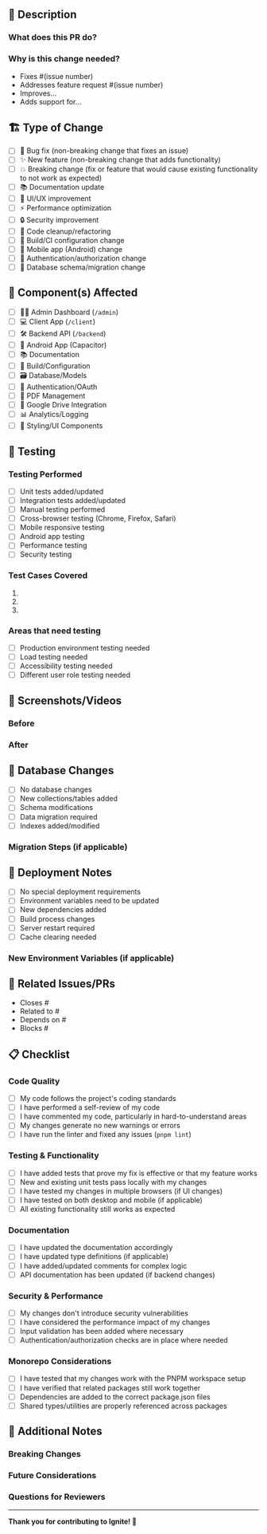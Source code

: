 <!-- 
Thank you for contributing to Ignite! 🚀
Please fill out this template to help us review your changes effectively.
-->

## 📝 Description

<!-- Provide a clear and concise description of your changes -->

### What does this PR do?
<!-- Briefly explain what this PR accomplishes -->

### Why is this change needed?
<!-- Explain the motivation behind this change -->
- Fixes #(issue number)
- Addresses feature request #(issue number)
- Improves...
- Adds support for...

## 🏗️ Type of Change

<!-- Mark the type of change this PR represents -->
- [ ] 🐛 Bug fix (non-breaking change that fixes an issue)
- [ ] ✨ New feature (non-breaking change that adds functionality)
- [ ] 💥 Breaking change (fix or feature that would cause existing functionality to not work as expected)
- [ ] 📚 Documentation update
- [ ] 🎨 UI/UX improvement
- [ ] ⚡ Performance optimization
- [ ] 🔒 Security improvement
- [ ] 🧹 Code cleanup/refactoring
- [ ] 🔧 Build/CI configuration change
- [ ] 📱 Mobile app (Android) change
- [ ] 🔐 Authentication/authorization change
- [ ] 💾 Database schema/migration change

## 🎯 Component(s) Affected

<!-- Check all components that are modified in this PR -->
- [ ] 👨‍💼 Admin Dashboard (`/admin`)
- [ ] 💻 Client App (`/client`)
- [ ] 🛠️ Backend API (`/backend`)
- [ ] 📱 Android App (Capacitor)
- [ ] 📚 Documentation
- [ ] 🔧 Build/Configuration
- [ ] 🗃️ Database/Models
- [ ] 🔐 Authentication/OAuth
- [ ] 📄 PDF Management
- [ ] 🔄 Google Drive Integration
- [ ] 📊 Analytics/Logging
- [ ] 🎨 Styling/UI Components

## 🧪 Testing

### Testing Performed
<!-- Describe the testing you've done -->
- [ ] Unit tests added/updated
- [ ] Integration tests added/updated
- [ ] Manual testing performed
- [ ] Cross-browser testing (Chrome, Firefox, Safari)
- [ ] Mobile responsive testing
- [ ] Android app testing
- [ ] Performance testing
- [ ] Security testing

### Test Cases Covered
<!-- List specific test scenarios you've verified -->
1. 
2. 
3. 

### Areas that need testing
<!-- If there are areas you couldn't test, mention them -->
- [ ] Production environment testing needed
- [ ] Load testing needed
- [ ] Accessibility testing needed
- [ ] Different user role testing needed

## 📸 Screenshots/Videos

<!-- If your changes affect the UI, please include screenshots or videos -->

### Before
<!-- Screenshots showing the old behavior -->

### After
<!-- Screenshots showing the new behavior -->

## 🔄 Database Changes

<!-- If this PR includes database changes, please describe them -->
- [ ] No database changes
- [ ] New collections/tables added
- [ ] Schema modifications
- [ ] Data migration required
- [ ] Indexes added/modified

### Migration Steps (if applicable)
<!-- Provide steps for applying database changes -->

## 🚀 Deployment Notes

<!-- Any special considerations for deployment -->
- [ ] No special deployment requirements
- [ ] Environment variables need to be updated
- [ ] New dependencies added
- [ ] Build process changes
- [ ] Server restart required
- [ ] Cache clearing needed

### New Environment Variables (if applicable)
<!-- List any new environment variables that need to be configured -->

## 🔗 Related Issues/PRs

<!-- Link related issues and PRs -->
- Closes #
- Related to #
- Depends on #
- Blocks #

## 📋 Checklist

### Code Quality
- [ ] My code follows the project's coding standards
- [ ] I have performed a self-review of my code
- [ ] I have commented my code, particularly in hard-to-understand areas
- [ ] My changes generate no new warnings or errors
- [ ] I have run the linter and fixed any issues (`pnpm lint`)

### Testing & Functionality
- [ ] I have added tests that prove my fix is effective or that my feature works
- [ ] New and existing unit tests pass locally with my changes
- [ ] I have tested my changes in multiple browsers (if UI changes)
- [ ] I have tested on both desktop and mobile (if applicable)
- [ ] All existing functionality still works as expected

### Documentation
- [ ] I have updated the documentation accordingly
- [ ] I have updated type definitions (if applicable)
- [ ] I have added/updated comments for complex logic
- [ ] API documentation has been updated (if backend changes)

### Security & Performance
- [ ] My changes don't introduce security vulnerabilities
- [ ] I have considered the performance impact of my changes
- [ ] Input validation has been added where necessary
- [ ] Authentication/authorization checks are in place where needed

### Monorepo Considerations
- [ ] I have tested that my changes work with the PNPM workspace setup
- [ ] I have verified that related packages still work together
- [ ] Dependencies are added to the correct package.json files
- [ ] Shared types/utilities are properly referenced across packages

## 💬 Additional Notes

<!-- Any additional information that reviewers should know -->

### Breaking Changes
<!-- If this is a breaking change, describe what breaks and how to migrate -->

### Future Considerations
<!-- Any ideas for future improvements or considerations -->

### Questions for Reviewers
<!-- Any specific questions you'd like reviewers to focus on -->

---

<!-- 
## For Maintainers

### Review Focus Areas
- [ ] Code quality and architecture
- [ ] Security implications
- [ ] Performance impact
- [ ] Breaking changes
- [ ] Test coverage
- [ ] Documentation completeness

### Deployment Checklist (for maintainers)
- [ ] Environment variables updated
- [ ] Database migrations applied
- [ ] Dependencies updated
- [ ] Build process verified
- [ ] Monitoring/alerts configured
-->

**Thank you for contributing to Ignite! 🎉**